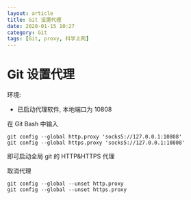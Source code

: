 ```yaml
---
layout: article
title: Git 设置代理
date: 2020-01-15 10:27
category: Git
tags: [Git, proxy, 科学上网]
---
```


# Git 设置代理

环境:
- 已启动代理软件, 本地端口为 10808

在 Git Bash 中输入
```shell
git config --global http.proxy 'socks5://127.0.0.1:10808'
git config --global https.proxy 'socks5://127.0.0.1:10808'
```
即可启动全局 git 的 HTTP&HTTPS 代理

取消代理
```shell
git config --global --unset http.proxy
git config --global --unset https.proxy
```
